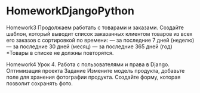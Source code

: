 # HomeworkDjangoPython

Homework3
Продолжаем работать с товарами и заказами.
Создайте шаблон, который выводит список заказанных клиентом товаров из всех его заказов с сортировкой по времени:
— за последние 7 дней (неделю)
— за последние 30 дней (месяц)
— за последние 365 дней (год)
*Товары в списке не должны повторятся.


Homework4
Урок 4. Работа с пользователями и права в Django. Оптимизация проекта
Задание
Измените модель продукта, добавьте поле для хранения фотографии продукта.
Создайте форму, которая позволит сохранять фото.